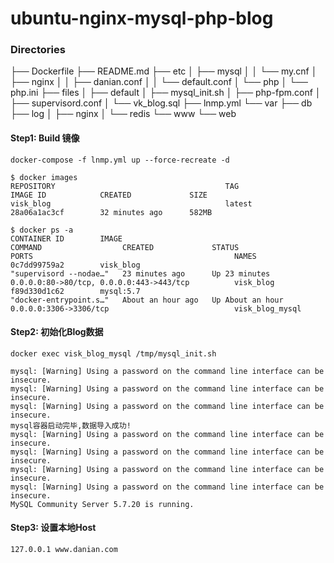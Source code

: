 
# ubuntu-nginx-mysql-php-blog  
### Directories  

├── Dockerfile
├── README.md
├── etc
│   ├── mysql
│   │   └── my.cnf
│   ├── nginx
│   │   ├── danian.conf
│   │   └── default.conf
│   └── php
│       └── php.ini
├── files
│   ├── default
│   ├── mysql_init.sh
│   ├── php-fpm.conf
│   ├── supervisord.conf
│   └── vk_blog.sql
├── lnmp.yml
└── var
    ├── db
    ├── log
    │   ├── nginx
    │   └── redis
    └── www
        └── web

#### Step1: Build 镜像
`docker-compose -f lnmp.yml up --force-recreate -d`
```  
$ docker images                                                                                                                                                                                                                       
REPOSITORY                                      TAG                       IMAGE ID            CREATED             SIZE
visk_blog                                       latest                    28a06a1ac3cf        32 minutes ago      582MB

$ docker ps -a                                                                                                                                                                                                                        
CONTAINER ID        IMAGE                                              COMMAND                  CREATED             STATUS                      PORTS                                             NAMES
0c7dd99759a2        visk_blog                                          "supervisord --nodae…"   23 minutes ago      Up 23 minutes               0.0.0.0:80->80/tcp, 0.0.0.0:443->443/tcp          visk_blog
f89d330d1c62        mysql:5.7                                          "docker-entrypoint.s…"   About an hour ago   Up About an hour            0.0.0.0:3306->3306/tcp                            visk_blog_mysql
```

#### Step2: 初始化Blog数据
`docker exec visk_blog_mysql /tmp/mysql_init.sh`
```  
mysql: [Warning] Using a password on the command line interface can be insecure.
mysql: [Warning] Using a password on the command line interface can be insecure.
mysql: [Warning] Using a password on the command line interface can be insecure.
mysql容器启动完毕,数据导入成功!
mysql: [Warning] Using a password on the command line interface can be insecure.
mysql: [Warning] Using a password on the command line interface can be insecure.
mysql: [Warning] Using a password on the command line interface can be insecure.
mysql: [Warning] Using a password on the command line interface can be insecure.
MySQL Community Server 5.7.20 is running.
```  
#### Step3: 设置本地Host
``` 
127.0.0.1 www.danian.com
```